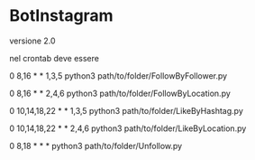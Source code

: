 # BotInstagram
versione 2.0

nel crontab deve essere


  0 8,16 * * 1,3,5 python3 path/to/folder/FollowByFollower.py

  0 8,16 * * 2,4,6 python3 path/to/folder/FollowByLocation.py

  0 10,14,18,22 * * 1,3,5 python3 path/to/folder/LikeByHashtag.py

  0 10,14,18,22 * * 2,4,6 python3 path/to/folder/LikeByLocation.py
 
  0 8,18 * * * python3 path/to/folder/Unfollow.py

